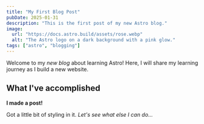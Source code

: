 ```yaml
---
title: "My First Blog Post"
pubDate: 2025-01-31
description: "This is the first post of my new Astro blog."
image:
  url: "https://docs.astro.build/assets/rose.webp"
  alt: "The Astro logo on a dark background with a pink glow."
tags: ["astro", "blogging"]
---
```


Welcome to my _new blog_ about learning Astro! Here, I will share my learning journey as I build a new website.

## What I've accomplished

**I made a post!**

Got a little bit of styling in it. _Let's see what else I can do..._
